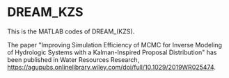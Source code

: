 # DREAM_KZS
This is the MATLAB codes of DREAM_(KZS).

The paper "Improving Simulation Efficiency of MCMC for Inverse Modeling of Hydrologic Systems with a Kalman-Inspired Proposal Distribution" has been published in Water Resources Research, https://agupubs.onlinelibrary.wiley.com/doi/full/10.1029/2019WR025474. 
